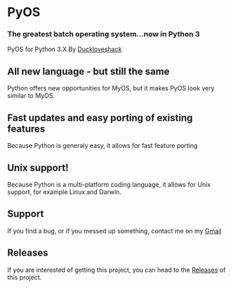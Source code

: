 # PyOS
### The greatest batch operating system...now in Python 3
PyOS for Python 3.X
By [Duckloveshack](https://www.github.com/Duckloveshack)

## All new language - but still the same
Python offers new opportunities for MyOS, but it makes PyOS look very similar to MyOS.

## Fast updates and easy porting of existing features
Because Python is generaly easy, it allows for fast feature porting

## Unix support!
Because Python is a multi-platform coding language, it allows for Unix support, for example Linux and Darwin.

## Support
If you find a bug, or if you messed up something, contact me on my [Gmail](https://mail.google.com/mail/?view=cm&fs=1&to=duckloveshack@gmail.com)

## Releases
If you are interested of getting this project, you can head to the [Releases](https://www.github.com/Duckloveshack/PyOS/releases) of this project.
